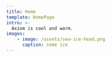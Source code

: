 ```yaml
---
title: Home
template: HomePage
intro: >-
  Axiom is cool and warm.
images:
    - image: /assets/sea-ice-head.png
      caption: some ice
---
```


